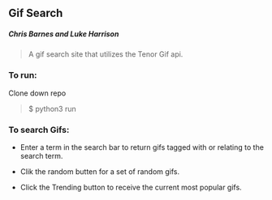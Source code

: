 ## Gif Search

##### Chris Barnes and Luke Harrison

> A gif search site that utilizes the Tenor Gif api.

### To run:

Clone down repo

> \$ python3 run

### To search Gifs:

- Enter a term in the search bar to return gifs tagged with or relating to the search term.

- Clik the random butten for a set of random gifs.

- Click the Trending button to receive the current most popular gifs.
